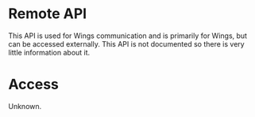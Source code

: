 # Remote API
This API is used for Wings communication and is primarily for Wings, but can be accessed externally. This API is not documented so there is very little information about it.

# Access
Unknown.
